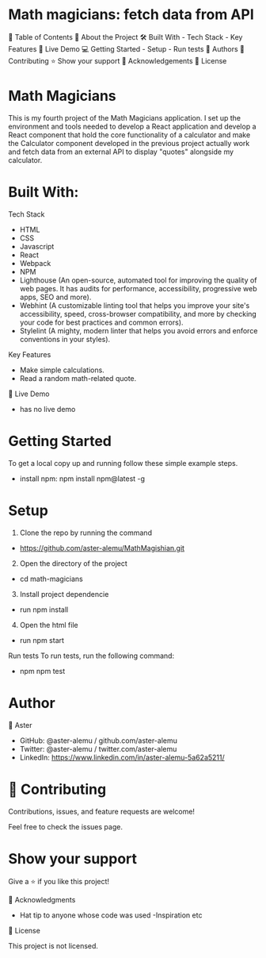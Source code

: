 # Math magicians: fetch data from API

📗 Table of Contents
  📖 About the Project
  🛠 Built With
      - Tech Stack
      - Key Features
  🚀 Live Demo
  💻 Getting Started
      - Setup
      - Run tests
  👥 Authors
  🤝 Contributing
  ⭐️ Show your support
  🙏 Acknowledgements
  📝 License

# Math Magicians

This is my fourth project of the Math Magicians application. I set up the environment and tools needed to develop a React application and develop a React component that hold the core functionality of a calculator and make the Calculator component developed in the previous project actually work and fetch data from an external API to display "quotes" alongside my calculator.

# Built With: 

Tech Stack

  - HTML
  - CSS
  - Javascript
  - React
  - Webpack
  - NPM
  - Lighthouse (An open-source, automated tool for improving the quality of web pages. It has audits for performance, accessibility, progressive web apps, SEO and more).
  - Webhint (A customizable linting tool that helps you improve your site's accessibility, speed, cross-browser compatibility, and more by checking your code for best practices and common errors).
  - Stylelint (A mighty, modern linter that helps you avoid errors and enforce conventions in your styles).

Key Features

  - Make simple calculations.
  - Read a random math-related quote.

🚀 Live Demo

  - has no live demo

# Getting Started

To get a local copy up and running follow these simple example steps.
- install npm: npm install npm@latest -g

# Setup

1. Clone the repo by running the command

- https://github.com/aster-alemu/MathMagishian.git

2. Open the directory of the project

- cd math-magicians

3. Install project dependencie

- run npm install

4. Open the html file

  - run npm start

Run tests
To run tests, run the following command:
  - npm
  npm test


# Author

👤 Aster
- GitHub: @aster-alemu / github.com/aster-alemu
- Twitter: @aster-alemu / twitter.com/aster-alemu
- LinkedIn: https://www.linkedin.com/in/aster-alemu-5a62a5211/

# 🤝 Contributing
Contributions, issues, and feature requests are welcome!

Feel free to check the issues page.

# Show your support
Give a ⭐️ if you like this project!

🙏 Acknowledgments

- Hat tip to anyone whose code was used
-Inspiration etc

📝 License

This project is not licensed.
